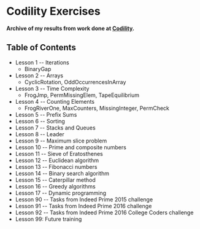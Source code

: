 # Codility Exercises

**Archive of my results from work done at [Codility](https://app.codility.com/programmers/lessons/).**

## Table of Contents
+ Lesson 1 -- Iterations
    - BinaryGap
+ Lesson 2 -- Arrays
    - CyclicRotation, OddOccurrencesInArray
+ Lesson 3 -- Time Complexity
    - FrogJmp, PermMissingElem, TapeEquilibrium
+ Lesson 4 -- Counting Elements
    - FrogRiverOne, MaxCounters, MissingInteger, PermCheck
+ Lesson 5 -- Prefix Sums
+ Lesson 6 -- Sorting
+ Lesson 7 -- Stacks and Queues
+ Lesson 8 -- Leader
+ Lesson 9 -- Maximum slice problem
+ Lesson 10 -- Prime and composite numbers
+ Lesson 11 -- Sieve of Eratosthenes
+ Lesson 12 -- Euclidean algorithm
+ Lesson 13 -- Fibonacci numbers
+ Lesson 14 -- Binary search algorithm
+ Lesson 15 -- Caterpillar method
+ Lesson 16 -- Greedy algorithms
+ Lesson 17 -- Dynamic programming
+ Lesson 90 -- Tasks from Indeed Prime 2015 challenge
+ Lesson 91 -- Tasks from Indeed Prime 2016 challenge
+ Lesson 92 -- Tasks from Indeed Prime 2016 College Coders challenge
+ Lesson 99: Future training